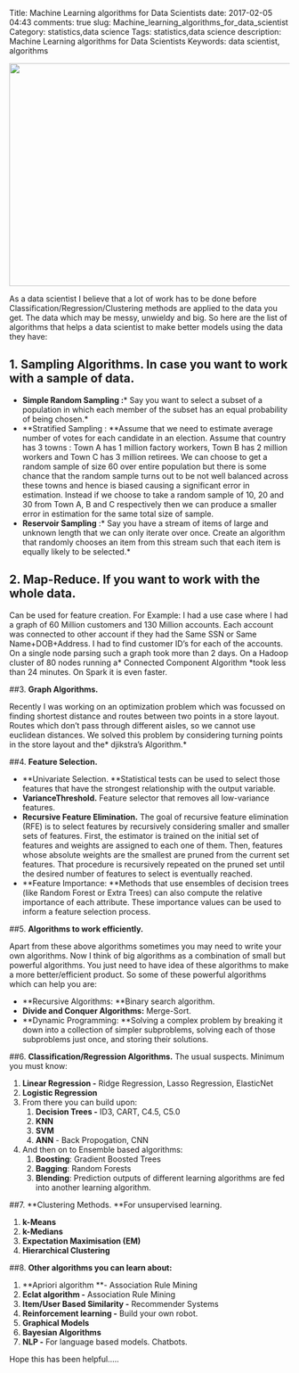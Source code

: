 Title: Machine Learning algorithms for Data Scientists
date:  2017-02-05 04:43
comments: true
slug: Machine_learning_algorithms_for_data_scientist
Category: statistics,data science
Tags:  statistics,data science
description: Machine Learning algorithms for Data Scientists
Keywords: data scientist, algorithms

<div style="margin-top: 9px; margin-bottom: 10px;">
<center><img src="/images/mlago_fords.png"  height="400" width="600" ></center>
</div>


As a data scientist I believe that a lot of work has to be done before Classification/Regression/Clustering methods are applied to the data you get. The data which may be messy, unwieldy and big. So here are the list of algorithms that helps a data scientist to make better models using the data they have:

## 1. Sampling Algorithms. In case you want to work with a sample of data.

- **Simple Random Sampling :*** Say you want to select a subset of a population in which each member of the subset has an equal probability of being chosen.*
- **Stratified Sampling : **Assume that we need to estimate average number of votes for each candidate in an election. Assume that country has 3 towns : Town A has 1 million factory workers, Town B has 2 million workers and Town C has 3 million retirees. We can choose to get a random sample of size 60 over entire population but there is some chance that the random sample turns out to be not well balanced across these towns and hence is biased causing a significant error in estimation. Instead if we choose to take a random sample of 10, 20 and 30 from Town A, B and C respectively then we can produce a smaller error in estimation for the same total size of sample.
- **Reservoir Sampling** :* Say you have a stream of items of large and unknown length that we can only iterate over once. Create an algorithm that randomly chooses an item from this stream such that each item is equally likely to be selected.*


## 2. **Map-Reduce. If you want to work with the whole data**. 

Can be used for feature creation. For Example: I had a use case where I had a graph of 60 Million customers and 130 Million accounts. Each account was connected to other account if they had the Same SSN or Same Name+DOB+Address. I had to find customer ID’s for each of the accounts. On a single node parsing such a graph took more than 2 days. On a Hadoop cluster of 80 nodes running a* Connected Component Algorithm *took less than 24 minutes. On Spark it is even faster.



##3. **Graph Algorithms.** 

Recently I was working on an optimization problem which was focussed on finding shortest distance and routes between two points in a store layout. Routes which don’t pass through different aisles, so we cannot use euclidean distances. We solved this problem by considering turning points in the store layout and the* djikstra’s Algorithm.*



##4. **Feature Selection.**

- **Univariate Selection. **Statistical tests can be used to select those features that have the strongest relationship with the output variable.
- **VarianceThreshold.** Feature selector that removes all low-variance features.
- **Recursive Feature Elimination.** The goal of recursive feature elimination (RFE) is to select features by recursively considering smaller and smaller sets of features. First, the estimator is trained on the initial set of features and weights are assigned to each one of them. Then, features whose absolute weights are the smallest are pruned from the current set features. That procedure is recursively repeated on the pruned set until the desired number of features to select is eventually reached.
- **Feature Importance: **Methods that use ensembles of decision trees (like Random Forest or Extra Trees) can also compute the relative importance of each attribute. These importance values can be used to inform a feature selection process.



##5. **Algorithms to work efficiently.** 

Apart from these above algorithms sometimes you may need to write your own algorithms. Now I think of big algorithms as a combination of small but powerful algorithms. You just need to have idea of these algorithms to make a more better/efficient product. So some of these powerful algorithms which can help you are:
- **Recursive Algorithms: **Binary search algorithm.
- **Divide and Conquer Algorithms:** Merge-Sort.
- **Dynamic Programming: **Solving a complex problem by breaking it down into a collection of simpler subproblems, solving each of those subproblems just once, and storing their solutions.



##6. **Classification/Regression Algorithms.** The usual suspects. Minimum you must know:

1. **Linear Regression -** Ridge Regression, Lasso Regression, ElasticNet
2. **Logistic Regression**
3. From there you can build upon:
    1. **Decision Trees -** ID3, CART, C4.5, C5.0
    2. **KNN**
    3. **SVM**
    4. **ANN** - Back Propogation, CNN
4. And then on to Ensemble based algorithms:
    1. **Boosting**: Gradient Boosted Trees
    2. **Bagging**: Random Forests
    3. **Blending**: Prediction outputs of different learning algorithms are fed into another learning algorithm.



##7. **Clustering Methods. **For unsupervised learning.

1. **k-Means**
2. **k-Medians**
3. **Expectation Maximisation (EM)**
4. **Hierarchical Clustering**



##8. **Other algorithms you can learn about:**

1. **Apriori algorithm **- Association Rule Mining
2. **Eclat algorithm -** Association Rule Mining
3. **Item/User Based Similarity -** Recommender Systems
4. **Reinforcement learning -** Build your own robot.
5. **Graphical Models**
6. **Bayesian Algorithms**
7. **NLP -** For language based models. Chatbots.

Hope this has been helpful.....